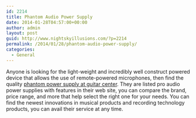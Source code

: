 ```yaml
---
id: 2214
title: Phantom Audio Power Supply
date: 2014-01-28T04:57:00+00:00
author: admin
layout: post
guid: http://www.nightskyillusions.com/?p=2214
permalink: /2014/01/28/phantom-audio-power-supply/
categories:
  - General
---
```

Anyone is looking for the light-weight and incredibly well construct powered device that allows the use of remote-powered microphones, then find the quality [phantom power supply at guitar center](http://www.guitarcenter.com/Pro-Audio-Power-Supplies-Power-Supplies.gc). They are listed pro audio power supplies with features in their web site, you can compare the brand, price range, and more that help select the right one for your needs. You can find the newest innovations in musical products and recording technology products, you can avail their service at any time.